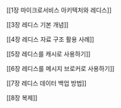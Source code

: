 [[1장 마이크로서비스 아키텍처와 레디스]]

[[3장 레디스 기본 개념]]

[[4장 레디스 자료 구조 활용 사례]]

[[5장 레디스를 캐시로 사용하기]]

[[6장 레디스를 메시지 브로커로 사용하기]]

[[7장 레디스 데이터 백업 방법]]

[[8장 복제]]
